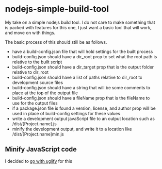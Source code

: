 # nodejs-simple-build-tool

My take on a simple nodejs build tool. I do not care to make something that is packed with features for this one, I just want a basic tool that will work, and move on with things. 

The basic process of this should still  be as follows.

* have a build-config.json file that will hold settings for the built process
* build-config.json should have a dir_root prop to set what the root path is relative to the built script
* build-config.json should have a dir_target prop that is the output folder relative to dir_root
* build-config.json should have a list of paths relative to dir_root to development source files
* build-config.json should have a string that will be some comments to place at the top of the output file
* build-config.json should have a fileName prop that is the fileName to use for the output files
* if a package.json file is found a version, license, and author prop will be used in place of build-config settings for these values
* write a development output javaScript file to an output location such as /dist/\[Project.name\].js
* minify the development output, and write it to a location like /dist/\[Project.name\]min.js

## Minify JavaScript code

I decided to [go with uglify](https://www.npmjs.com/package/uglify-js) for this